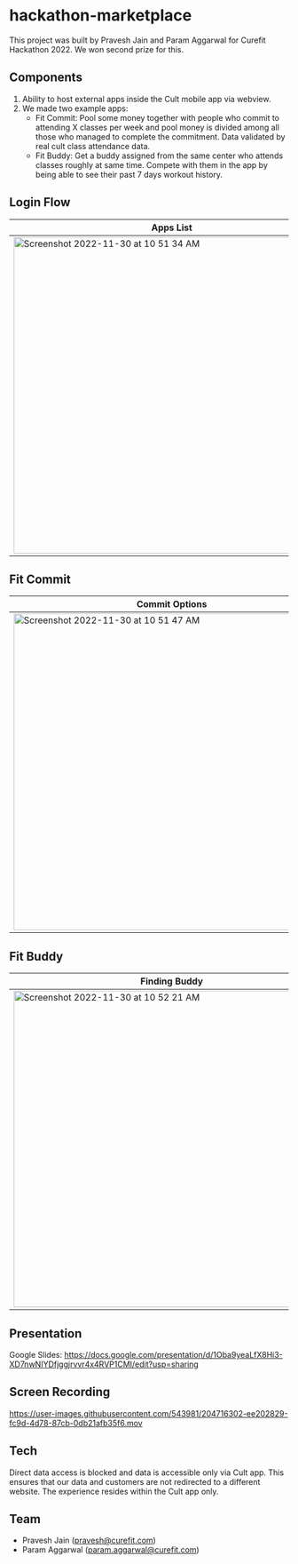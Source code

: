 # hackathon-marketplace

This project was built by Pravesh Jain and Param Aggarwal for Curefit Hackathon 2022. We won second prize for this.

## Components

1. Ability to host external apps inside the Cult mobile app via webview.
2. We made two example apps:
    - Fit Commit: Pool some money together with people who commit to attending X classes per week and pool money is divided among all those who managed to complete the commitment. Data validated by real cult class attendance data.
    - Fit Buddy: Get a buddy assigned from the same center who attends classes roughly at same time. Compete with them in the app by being able to see their past 7 days workout history. 

## Login Flow

Apps List | Login Prompt
--- | ---
<img width="570" alt="Screenshot 2022-11-30 at 10 51 34 AM" src="https://user-images.githubusercontent.com/543981/204714372-c360dcb5-b8d0-4846-9402-0f4ad6b6ed2c.png"> | <img width="570" alt="Screenshot 2022-11-30 at 10 51 39 AM" src="https://user-images.githubusercontent.com/543981/204714375-c3d181b0-7a45-4c08-a82d-9d6764faec0a.png">

## Fit Commit


Commit Options | Make Commitment | Confirmation Screen
--- | --- | ---
<img width="570" alt="Screenshot 2022-11-30 at 10 51 47 AM" src="https://user-images.githubusercontent.com/543981/204714378-e83b0fc2-c304-4e0c-bea5-6b7d2cc42694.png"> | <img width="570" alt="Screenshot 2022-11-30 at 10 51 51 AM" src="https://user-images.githubusercontent.com/543981/204714382-29371ea9-1074-4ded-b2c1-d5333c8300ec.png"> | <img width="570" alt="Screenshot 2022-11-30 at 10 52 04 AM" src="https://user-images.githubusercontent.com/543981/204714387-d1591232-693d-4752-be78-3dcb2eefe763.png">

## Fit Buddy

Finding Buddy | Buddy History
--- | ---
<img width="570" alt="Screenshot 2022-11-30 at 10 52 21 AM" src="https://user-images.githubusercontent.com/543981/204714391-2449f40a-e6c4-4ada-a930-b91e7f1cb384.png"> | <img width="570" alt="Screenshot 2022-11-30 at 10 52 26 AM" src="https://user-images.githubusercontent.com/543981/204714394-f88455c9-5c5b-445c-a7c8-cfa68941e4dd.png">

## Presentation

Google Slides: https://docs.google.com/presentation/d/1Oba9yeaLfX8Hi3-XD7nwNIYDfjggjrvvr4x4RVP1CMI/edit?usp=sharing

## Screen Recording

https://user-images.githubusercontent.com/543981/204716302-ee202829-fc9d-4d78-87cb-0db21afb35f6.mov

## Tech

Direct data access is blocked and data is accessible only via Cult app. This ensures that our data and customers are not redirected to a different website. The experience resides within the Cult app only.

## Team

- Pravesh Jain (pravesh@curefit.com)
- Param Aggarwal (param.aggarwal@curefit.com)
